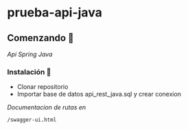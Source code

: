 # prueba-api-java

## Comenzando 🚀

_Api Spring Java_

### Instalación 🔧

- Clonar repositorio
- Importar base de datos api_rest_java.sql y crear conexion


_Documentacion de rutas en_

```
/swagger-ui.html
```